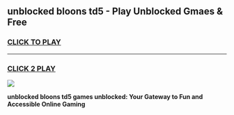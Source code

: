 
## unblocked bloons td5 - Play Unblocked Gmaes & Free
<h3>
<a href="https://news.freeplayer.one?title=unblocked_bloons_td5&ref=16F">CLICK TO PLAY</a></h3>
<hr>

<h3>
<a href="https://news.freeplayer.one?title=unblocked_bloons_td5&ref=16F">CLICK 2 PLAY</a>
  
</h3>

<a href="https://news.freeplayer.one?title=unblocked_bloons_td5&ref=16F/"><img src="https://clearcache.store/games.png"></a>


**unblocked bloons td5 games unblocked: Your Gateway to Fun and Accessible Online Gaming**
